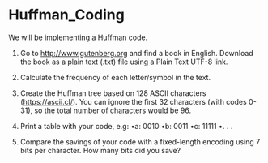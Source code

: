 # Huffman_Coding
 
We will be implementing a Huffman code.

1. Go to http://www.gutenberg.org and find a book in English. Download the book as a plain text (.txt)
file using a Plain Text UTF-8 link.

2. Calculate the frequency of each letter/symbol in the text.

3. Create the Huffman tree based on 128 ASCII characters (https://ascii.cl/). You can ignore the first 32 characters (with codes 0-31), so the total number of characters would be 96.

4. Print a table with your code, e.g:
    •a: 0010
    •b: 0011
    •c: 11111
    •. . .

5. Compare the savings of your code with a fixed-length encoding using 7 bits per character. How many
bits did you save?